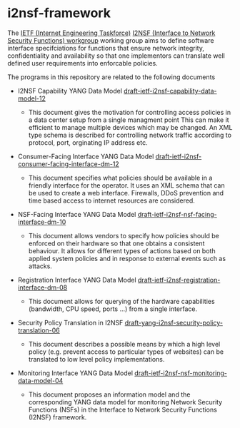 # i2nsf-framework

The [IETF (Internet Engineering Taskforce)](https://www.ietf.org/) 
[I2NSF (Interface to Network Security Functions) workgroup](https://datatracker.ietf.org/wg/i2nsf/charter/)
working group aims to define software interface specifciations for functions that
ensure network integrity, confidentiality and availability so that one implementors
can translate well defined user requirements into enforcable policies.

The programs in this repository are related to the following documents

* I2NSF Capability YANG Data Model
 [draft-ietf-i2nsf-capability-data-model-12](https://datatracker.ietf.org/doc/draft-ietf-i2nsf-capability-data-model/)
 
  - This document gives the motivation for controlling access policies in a data center setup from a single managment point
  This can make it efficient to manage multiple devices which may be changed. An XML type schema is described for 
  controlling network traffic according to protocol, port, orginating IP address etc.
 
* Consumer-Facing Interface YANG Data Model
 [draft-ietf-i2nsf-consumer-facing-interface-dm-12](https://datatracker.ietf.org/doc/draft-ietf-i2nsf-consumer-facing-interface-dm/)
 
  - This document specifies what policies should be available in a friendly interface for the operator. It uses an XML
  schema that can be used to create a web interface. Firewalls, DDoS prevention and time based access to internet
  resources are considered.

* NSF-Facing Interface YANG Data Model
 [draft-ietf-i2nsf-nsf-facing-interface-dm-10](https://datatracker.ietf.org/doc/draft-ietf-i2nsf-nsf-facing-interface-dm/)
 
  - This document allows vendors to specify how policies should be enforced on their hardware so that one obtains a consistent
  behaviour. It allows for different types of actions based on both applied system policies and in response to external events 
  such as attacks. 

* Registration Interface YANG Data Model
 [draft-ietf-i2nsf-registration-interface-dm-08](https://datatracker.ietf.org/doc/draft-ietf-i2nsf-registration-interface-dm/)
 
  - This document allows for querying of the hardware capabilities (bandwidth, CPU speed, ports ...) from a single interface.

* Security Policy Translation in I2NSF
 [draft-yang-i2nsf-security-policy-translation-06](https://datatracker.ietf.org/doc/draft-yang-i2nsf-security-policy-translation/)
 
   - This document describes a possible means by which a high level policy (e.g. prevent access to particular types of websites) 
   can be translated to low level policy implementations.
   
* Monitoring Interface YANG Data Model
 [draft-ietf-i2nsf-nsf-monitoring-data-model-04](https://datatracker.ietf.org/doc/draft-ietf-i2nsf-nsf-monitoring-data-model/)
 
   - This document proposes an information model and the corresponding YANG data model for monitoring Network Security Functions 
   (NSFs) in the Interface to Network Security Functions (I2NSF) framework.
   

